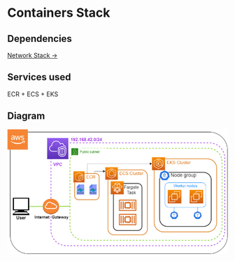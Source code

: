 # Containers Stack

## Dependencies

[Network Stack →](../network/)

## Services used

ECR + ECS + EKS

## Diagram

![Containers Stack Diagram](containers.png)
